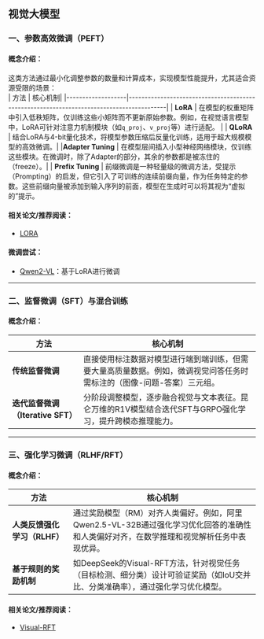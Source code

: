 ## 视觉大模型

### 一、**参数高效微调（PEFT）**  
#### 概念介绍：
这类方法通过最小化调整参数的数量和计算成本，实现模型性能提升，尤其适合资源受限的场景：  
| 方法              | 核心机制|
|-------------------|------------------------------------------------------------------------------------------|
| **LoRA**              | 在模型的权重矩阵中引入低秩矩阵，仅训练这些小矩阵而不更新原始参数。例如，在视觉语言模型中，LoRA可针对注意力机制模块（如`q_proj`、`v_proj`等）进行适配。 |
| **QLoRA**             | 结合LoRA与4-bit量化技术，将模型参数压缩后反量化训练，适用于超大规模模型的高效微调。|
|**Adapter Tuning**     | 在模型层间插入小型神经网络模块，仅训练这些模块。在微调时，除了Adapter的部分，其余的参数都是被冻住的（freeze）。|
| **Prefix Tuning**     | 前缀微调是一种轻量级的微调方法，受提示（Prompting）的启发，但它引入了可训练的连续前缀向量，作为任务特定的参数。这些前缀向量被添加到输入序列的前面，模型在生成时可以将其视为“虚拟的”提示。  

#### 相关论文/推荐阅读：
- [LORA](https://arxiv.org/pdf/2106.09685)

#### 微调尝试：
- [Qwen2-VL](https://github.com/GoGoGodeep/VLM-Finetune/tree/main/Qwen2-VL)：基于LoRA进行微调

---

### 二、**监督微调（SFT）与混合训练**  
#### 概念介绍：
| 方法              | 核心机制|
|-------------------|------------------------------------------------------------------------------------------|
| **传统监督微调**                  | 直接使用标注数据对模型进行端到端训练，但需要大量高质量数据。例如，微调视觉问答任务时需标注的（图像-问题-答案）三元组。   |
| **迭代监督微调（Iterative SFT）** | 分阶段调整模型，逐步融合视觉与文本表征。昆仑万维的R1V模型结合迭代SFT与GRPO强化学习，提升跨模态推理能力。               |

---

### 三、**强化学习微调（RLHF/RFT）** 
#### 概念介绍：
| 方法              | 核心机制|
|-------------------|------------------------------------------------------------------------------------------|
| **人类反馈强化学习（RLHF）**   | 通过奖励模型（RM）对齐人类偏好。例如，阿里Qwen2.5-VL-32B通过强化学习优化回答的准确性和人类偏好对齐，在数学推理和视觉解析任务中表现优异。    |
| **基于规则的奖励机制**         | 如DeepSeek的Visual-RFT方法，针对视觉任务（目标检测、细分类）设计可验证奖励（如IoU交并比、分类准确率），通过强化学习优化模型。              |

#### 相关论文/推荐阅读：
- [Visual-RFT](https://arxiv.org/abs/2503.01785)
